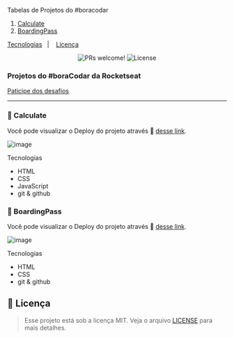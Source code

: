 
Tabelas de Projetos do #boracodar 
 1. [Calculate](#calculate)
 2. [BoardingPass](#boardingPass)

  
  <a href="#-boardingPass">Tecnologias</a>&nbsp;&nbsp;&nbsp;|&nbsp;&nbsp;&nbsp;
  <a href="#memo-licença">Licença</a>
</p>

<p align="center">
 <img src="https://img.shields.io/static/v1?label=PRs&message=welcome&color=49AA26&labelColor=000000" alt="PRs welcome!" />

  <img alt="License" src="https://img.shields.io/static/v1?label=license&message=MIT&color=49AA26&labelColor=000000">
</p>


### Projetos do #boraCodar da Rocketseat

[Paticipe dos desafios](https://boracodar.dev/)


---
<div id='calculate'/>  

### 🔖 Calculate

Você pode visualizar o Deploy do projeto através 🔗 [desse link](https://calculateboracodar.netlify.app/).

![image](https://user-images.githubusercontent.com/108701750/218789971-c4dfea68-c8ef-487f-b557-5c29408a8ac7.png)

Tecnologias
- HTML
- CSS
- JavaScript 
- git & github


<div id='boardingPass'/> 

### 🔖 BoardingPass

Você pode visualizar o Deploy do projeto através 🔗 [desse link](https://boardingpass.netlify.app).


![image](https://user-images.githubusercontent.com/108701750/218796917-93232ca3-c2b5-4183-a31c-aea131e96ce2.png)

Tecnologias
- HTML
- CSS
- git & github


## :memo: Licença

> Esse projeto está sob a licença MIT. Veja o arquivo [LICENSE](.github/LICENSE.md) para mais detalhes.
